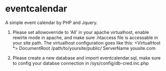eventcalendar
=============

A simple event calendar by PHP and Jquery.

1. Please set allowoverride to 'All' in your apache virtualhost, enable rewirte mode in apache, and make sure .htaccess file is accessable in your site path. The virtualhost configuration goes like this:
<VirtualHost *>
DocumentRoot /path/to/yoursite/public/
ServerName yousite.com 
</VirtualHost> 

2. Please create a new database and import eventcalendar.sql, make sure to config your databse connection in /sys/config/db-cred.inc.php
